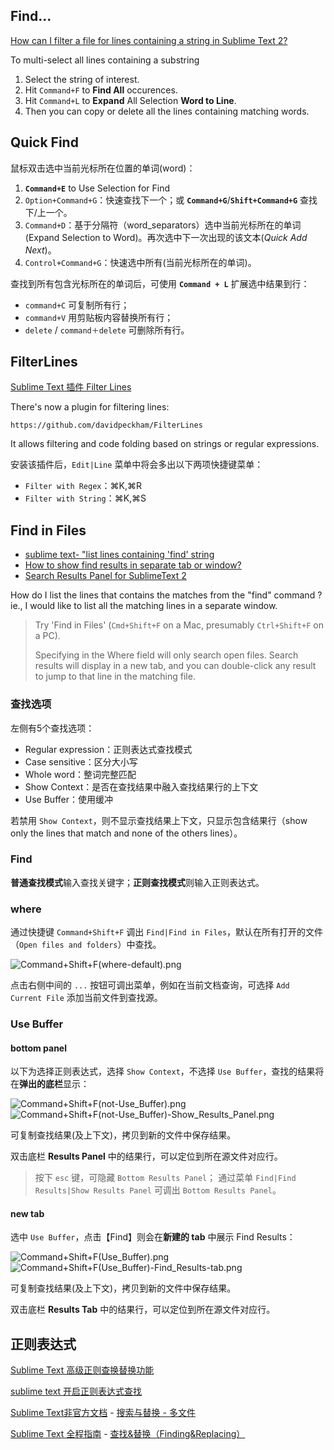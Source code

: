 
## Find...
[How can I filter a file for lines containing a string in Sublime Text 2?](http://superuser.com/questions/452189/how-can-i-filter-a-file-for-lines-containing-a-string-in-sublime-text-2
)

To multi-select all lines containing a substring

1. Select the string of interest.
2. Hit `Command+F` to **Find All** occurences.
3. Hit `Command+L` to **Expand** All Selection **Word to Line**.
4. Then you can copy or delete all the lines containing matching words.

## Quick Find
鼠标双击选中当前光标所在位置的单词(word)：

1. **`Command+E`** to Use Selection for Find  
2. `Option+Command+G`：快速查找下一个；或 **`Command+G`**/**`Shift+Command+G`** 查找下/上一个。  
3. `Command+D`：基于分隔符（word_separators）选中当前光标所在的单词(Expand Selection to Word)。再次选中下一次出现的该文本(_Quick Add Next_)。  
4. `Control+Command+G`：快速选中所有(当前光标所在的单词)。  

查找到所有包含光标所在的单词后，可使用 **`Command + L`** 扩展选中结果到行：

- `command+C` 可复制所有行；  
- `command+V` 用剪贴板内容替换所有行；  
- `delete` / `command＋delete` 可删除所有行。  

## FilterLines
[Sublime Text 插件 Filter Lines](http://blchen.com/sublime-text-plug-in-filter-lines/)

There's now a plugin for filtering lines: 

    https://github.com/davidpeckham/FilterLines 

It allows filtering and code folding based on strings or regular expressions.

安装该插件后，`Edit|Line` 菜单中将会多出以下两项快捷键菜单：

- `Filter with Regex`：⌘K,⌘R  
- `Filter with String`：⌘K,⌘S  

## Find in Files
- [sublime text- "list lines containing 'find' string](http://stackoverflow.com/questions/14364329/sublime-text-list-lines-containing-find-string)  
- [How to show find results in separate tab or window?](http://stackoverflow.com/questions/26543307/how-to-show-find-results-in-separate-tab-or-window)  
- [Search Results Panel for SublimeText 2](http://stackoverflow.com/questions/15929527/search-results-panel-for-sublimetext-2)  

How do I list the lines that contains the matches from the "find" command ? ie., I would like to list all the matching lines in a separate window.

> Try 'Find in Files' (`Cmd+Shift+F` on a Mac, presumably `Ctrl+Shift+F` on a PC).
> 
> Specifying <open files> in the Where field will only search open files. Search results will display in a new tab, and you can double-click any result to jump to that line in the matching file.

### 查找选项
左侧有5个查找选项：

- Regular expression：正则表达式查找模式  
- Case sensitive：区分大小写  
- Whole word：整词完整匹配  
- Show Context：是否在查找结果中融入查找结果行的上下文  
- Use Buffer：使用缓冲  

若禁用 `Show Context`，则不显示查找结果上下文，只显示包含结果行（show only the lines that match and none of the others lines）。

### Find
**普通查找模式**输入查找关键字；**正则查找模式**则输入正则表达式。

### where
通过快捷键 `Command+Shift+F` 调出 `Find|Find in Files`，默认在所有打开的文件（`Open files and folders`）中查找。 

![Command+Shift+F(where-default).png](images/Command+Shift+F(where-default).png)

点击右侧中间的 `...` 按钮可调出菜单，例如在当前文档查询，可选择 `Add Current File` 添加当前文件到查找源。

### Use Buffer
#### bottom panel
以下为选择正则表达式，选择 `Show Context`，不选择 `Use Buffer`，查找的结果将在**弹出的底栏**显示：

![Command+Shift+F(not-Use_Buffer).png](images/Command+Shift+F(not-Use_Buffer).png)
![Command+Shift+F(not-Use_Buffer)-Show_Results_Panel.png](images/Command+Shift+F(not-Use_Buffer)-Show_Results_Panel.png)

可复制查找结果(及上下文)，拷贝到新的文件中保存结果。

双击底栏 **Results Panel** 中的结果行，可以定位到所在源文件对应行。

> 按下 `esc` 键，可隐藏 `Bottom Results Panel`；
> 通过菜单 `Find|Find Results|Show Results Panel` 可调出 `Bottom Results Panel`。

#### new tab
选中 `Use Buffer`，点击【Find】则会在**新建的 tab** 中展示 Find Results：

![Command+Shift+F(Use_Buffer).png](images/Command+Shift+F(Use_Buffer).png)
![Command+Shift+F(Use_Buffer)-Find_Results-tab.png](images/Command+Shift+F(Use_Buffer)-Find_Results-tab.png)

可复制查找结果(及上下文)，拷贝到新的文件中保存结果。

双击底栏 **Results Tab** 中的结果行，可以定位到所在源文件对应行。

## 正则表达式
[Sublime Text 高级正则查换替换功能](http://blog.csdn.net/aerchi/article/details/46739167)

[sublime text 开启正则表达式查找](http://blog.csdn.net/yageeart/article/details/39027459)

[Sublime Text非官方文档](http://sublime-text.readthedocs.io/en/latest/index.html) - [搜索与替换 - 多文件](http://sublime-text.readthedocs.io/en/latest/search_and_replace/search_and_replace_files.html)

[Sublime Text 全程指南](http://www.kancloud.cn/digest/sublime-text-complete-guide) - [查找&替换（Finding&Replacing）](https://www.kancloud.cn/digest/sublime-text-complete-guide/61431)
